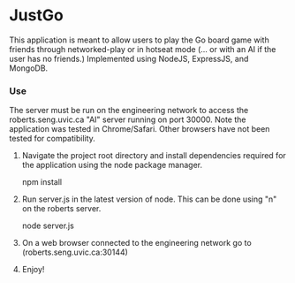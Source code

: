 # JustGo

This application is meant to allow users to play the Go board game
with friends through networked-play or in hotseat mode 
(... or with an AI if the user has no friends.)
Implemented using NodeJS, ExpressJS, and MongoDB.

### Use

The server must be run on the engineering network to access the roberts.seng.uvic.ca "AI" server running on port 30000. 
Note the application was tested in Chrome/Safari. Other browsers have not been tested for compatibility.

1. Navigate the project root directory and install dependencies required for the application using the node package manager.

    npm install 

2. Run server.js in the latest version of node. This can be done using "n" on the roberts server.

    node server.js

3. On a web browser connected to the engineering network go to (roberts.seng.uvic.ca:30144) 

4. Enjoy!